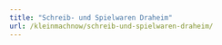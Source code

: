 ```yaml
---
title: "Schreib- und Spielwaren Draheim"
url: /kleinmachnow/schreib-und-spielwaren-draheim/
---
```

